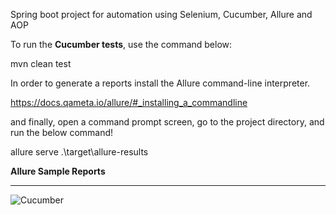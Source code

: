 Spring boot project for automation using Selenium, Cucumber, Allure and AOP

To run the <b>Cucumber tests</b>, use the command below:

mvn clean test

In order to generate a reports install the Allure command-line interpreter.

<a href="https://docs.qameta.io/allure/#_installing_a_commandline" target="_blank">https://docs.qameta.io/allure/#_installing_a_commandline</a>

and finally, open a command prompt screen, go to the project directory, and run the below command!

allure serve .\target\allure-results

<b>Allure Sample Reports</b>
<hr>

![Cucumber](https://user-images.githubusercontent.com/79500629/181915080-53f243ae-258f-409c-a09e-34f0901bfd34.png)

